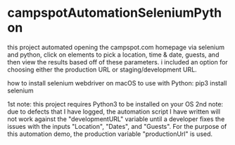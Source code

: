 # campspotAutomationSeleniumPython
this project automated opening the campspot.com homepage via selenium and python, click on elements to pick a location, time & date, guests, and then view the results based off of these parameters. i included an option for choosing either the production URL or staging/development URL.

how to install selenium webdriver on macOS to use with Python:
pip3 install selenium

1st note: this project requires Python3 to be installed on your OS
2nd note: due to defects that I have logged, the automation script I have written will not work against the "developmentURL" variable until a developer fixes the issues with the inputs "Location", "Dates", and "Guests". For the purpose of this automation demo, the production variable "productionUrl" is used.
